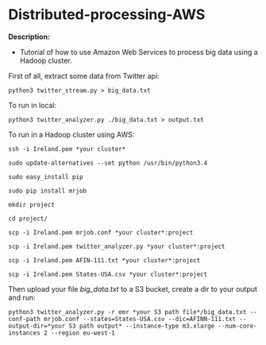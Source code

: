 # Distributed-processing-AWS

**Description:**

- Tutorial of how to use Amazon Web Services to process big data using a Hadoop cluster.

First of all, extract some data from Twitter api:

```
python3 twitter_stream.py > big_data.txt
```

To run in local:

```
python3 twitter_analyzer.py ./big_data.txt > output.txt
```

To run in a Hadoop cluster using AWS:

```
ssh -i Ireland.pem *your cluster*
```
```
sudo update-alternatives --set python /usr/bin/python3.4
```
```
sudo easy_install pip
```
```
sudo pip install mrjob
```

```
mkdir project
```
```
cd project/
```

```
scp -i Ireland.pem mrjob.conf *your cluster*:project
```

```
scp -i Ireland.pem twitter_analyzer.py *your cluster*:project
```
```
scp -i Ireland.pem AFIN-111.txt *your cluster*:project
```
```
scp -i Ireland.pem States-USA.csv *your cluster*:project
```

Then upload your file *big_data.txt* to a S3 bucket, create a dir to your output and run:

```
python3 twitter_analyzer.py -r emr *your S3 path file*/big_data.txt --conf-path mrjob.conf --states=States-USA.csv --dic=AFINN-111.txt --output-dir=*your S3 path output* --instance-type m3.xlarge --num-core-instances 2 --region eu-west-1
```
